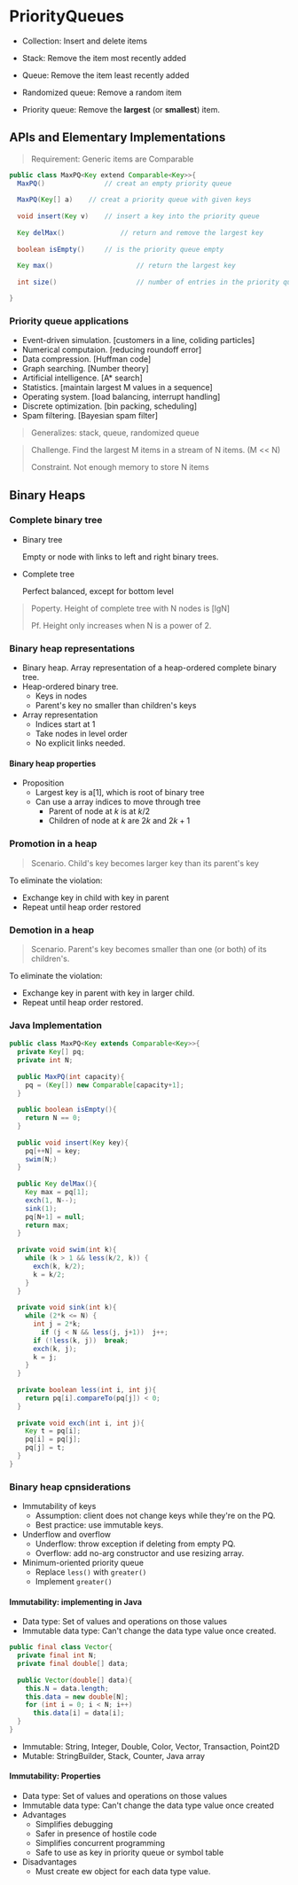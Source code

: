 # PriorityQueues

- Collection: Insert and delete items
- Stack: Remove the item most recently added
- Queue: Remove the item least recently added 
- Randomized queue: Remove a random item

- Priority queue: Remove the **largest** (or **smallest**) item.

## APIs and Elementary Implementations

> Requirement: Generic items are Comparable

```java
public class MaxPQ<Key extend Comparable<Key>>{
  MaxPQ()				// creat an empty priority queue
    
  MaxPQ(Key[] a)	// creat a priority queue with given keys
  
  void insert(Key v)	// insert a key into the priority queue
  
  Key delMax()				// return and remove the largest key
    
  boolean isEmpty()		// is the priority queue empty
    
  Key max()						// return the largest key
    
  int size()					// number of entries in the priority queue

}
```

### Priority queue applications

- Event-driven simulation.	[customers in a line, coliding particles]
- Numerical computaion.      [reducing roundoff error]
- Data compression.              [Huffman code]
- Graph searching.                  [Number theory]
- Artificial intelligence.            [A* search]
- Statistics.                                [maintain largest M values in a sequence]
- Operating system.                 [load balancing, interrupt handling]
- Discrete optimization.          [bin packing, scheduling]
- Spam filtering.                        [Bayesian spam filter]

> Generalizes: stack, queue, randomized queue

> Challenge. Find the largest M items in a stream of N items. (M << N)
>
> Constraint. Not enough memory to store N items

## Binary Heaps

### Complete binary tree

- Binary tree

  Empty or node with links to left and right binary trees.

- Complete tree

  Perfect balanced, except for bottom level

> Poperty. Height of complete tree with N nodes is [lgN]
>
> Pf. Height only increases when N is a power of 2.

### Binary heap representations

- Binary heap. Array representation of a heap-ordered complete binary tree.
- Heap-ordered binary tree.
  - Keys in nodes
  - Parent's key no smaller than children's keys
- Array representation
  - Indices start at 1
  - Take nodes in level order
  - No explicit links needed.

#### Binary heap properties
- Proposition
  - Largest key is a[1], which is root of binary tree
  - Can use a array indices to move through tree
    - Parent of node at $k$ is at $k/2$
    - Children of node at $k$ are $2k$ and $2k+1​$

### Promotion in a heap

> Scenario.	Child's key becomes larger key than its parent's key

To eliminate the violation:

- Exchange key in child with key in parent
- Repeat until heap order restored

### Demotion in a heap

> Scenario.	Parent's key becomes smaller than one (or both) of its children's.

To eliminate the violation:

- Exchange key in parent with key in larger child.
- Repeat until heap order restored.

### Java Implementation

```java
public class MaxPQ<Key extends Comparable<Key>>{
  private Key[] pq;
  private int N;
  
  public MaxPQ(int capacity){
    pq = (Key[]) new Comparable[capacity+1];
  }
  
  public boolean isEmpty(){
    return N == 0;
  }
  
  public void insert(Key key){
    pq[++N] = key;
    swim(N;)
  }
    
  public Key delMax(){
    Key max = pq[1];
    exch(1, N--);
    sink(1);
    pq[N+1] = null;
    return max;
  }
  
  private void swim(int k){
    while (k > 1 && less(k/2, k)) {
      exch(k, k/2);
      k = k/2;
    }
  }
  
  private void sink(int k){
    while (2*k <= N) {
      int j = 2*k;
    	if (j < N && less(j, j+1))	j++;
      if (!less(k, j))	break;
      exch(k, j);
      k = j;
    }
  }
  
  private boolean less(int i, int j){
    return pq[i].compareTo(pq[j]) < 0;
  }
  
  private void exch(int i, int j){
    Key t = pq[i];
    pq[i] = pq[j];
    pq[j] = t;
  }
}
```

### Binary heap cpnsiderations

- Immutability of keys
  - Assumption: client does not change keys while they're on the PQ.
  - Best practice: use immutable keys.
- Underflow and overflow
  - Underflow: throw exception if deleting from empty PQ.
  - Overflow: add no-arg constructor and use resizing array.
- Minimum-oriented priority queue
  - Replace `less()` with `greater()`
  - Implement `greater()`

#### Immutability: implementing in Java

- Data type: Set of values and operations on those values
- Immutable data type: Can't change the data type value once created.

```java
public final class Vector{
  private final int N;
  private final double[] data;
  
  public Vector(double[] data){
    this.N = data.length;
    this.data = new double[N];
    for (int i = 0; i < N; i++)
      this.data[i] = data[i];
  }
}
```

- Immutable: String, Integer, Double, Color, Vector, Transaction, Point2D
- Mutable: StringBuilder,  Stack, Counter, Java array

#### Immutability: Properties

- Data type: Set of values and operations on those values
- Immutable data type: Can't change the data type value once created
- Advantages
  - Simplifies debugging
  - Safer in presence of hostile code
  - Simplifies concurrent programming
  - Safe to use as key in priority queue or symbol table
- Disadvantages
  - Must create ew object for each data type value.